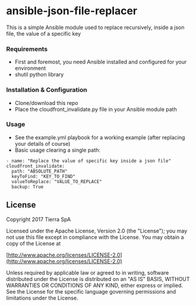 # ansible-json-file-replacer
This is a simple Ansible module used to replace recursively, inside a json file, the value of a specific key

### Requirements
* First and foremost, you need Ansible installed and configured for your environment
* shutil python library

### Installation & Configuration
* Clone/download this repo
* Place the cloudfront_invalidate.py file in your Ansible module path

### Usage
* See the example.yml playbook for a working example (after replacing your details of course)
* Basic usage clearing a single path:
```
- name: "Replace the value of specific key inside a json file"
cloudfront_invalidate:
  path: "ABSOLUTE_PATH"
  keyToFind: "KEY_TO_FIND"
  valueToReplace: "VALUE_TO_REPLACE"
  backup: True
```

## License

Copyright 2017 Tierra SpA

Licensed under the Apache License, Version 2.0 (the "License");
you may not use this file except in compliance with the License.
You may obtain a copy of the License at

[http://www.apache.org/licenses/LICENSE-2.0](http://www.apache.org/licenses/LICENSE-2.0)

Unless required by applicable law or agreed to in writing, software
distributed under the License is distributed on an "AS IS" BASIS,
WITHOUT WARRANTIES OR CONDITIONS OF ANY KIND, either express or implied.
See the License for the specific language governing permissions and
limitations under the License.
